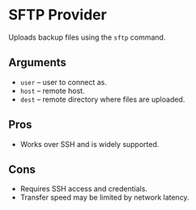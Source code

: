 # SFTP Provider

Uploads backup files using the `sftp` command.

## Arguments
- `user` – user to connect as.
- `host` – remote host.
- `dest` – remote directory where files are uploaded.

## Pros
- Works over SSH and is widely supported.

## Cons
- Requires SSH access and credentials.
- Transfer speed may be limited by network latency.
